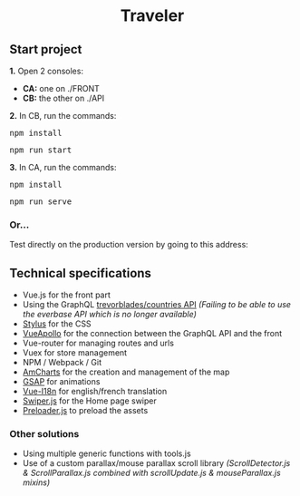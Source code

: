 <h1 align="center">Traveler</h1>

<h2>Start project</h2>

<p>
  <b>1.</b> Open 2 consoles:
  <ul>
    <li><b>CA:</b> one on ./FRONT</li>
    <li><b>CB:</b> the other on ./API</li>
  </ul>
</p>

<p>
  <b>2.</b> In CB, run the commands:
  <pre>npm install</pre>
  <pre>npm run start</pre>
</p>

<p>
  <b>3.</b> In CA, run the commands:
  <pre>npm install</pre>
  <pre>npm run serve</pre>
</p>

<h3>Or...</h3>

<p>Test directly on the production version by going to this address:<br><b><a href="https://traveler.jeremylecler.fr/" target="_blank"></a></b></p>

<h2>Technical specifications</h2>

<ul>
  <li>Vue.js for the front part</li>
  <li>Using the GraphQL <a href="https://github.com/trevorblades/countries" target="_blank">trevorblades/countries API</a> <i>(Failing to be able to use the everbase API which is no longer available)</i></li>
  <li><a href="https://stylus-lang.com/" target="_blank">Stylus</a> for the CSS</li>
  <li><a href="https://apollo.vuejs.org/" target="_blank">VueApollo</a> for the connection between the GraphQL API and the front</li>
  <li>Vue-router for managing routes and urls</li>
  <li>Vuex for store management</li>
  <li>NPM / Webpack / Git</li>
  <li><a href="https://www.amcharts.com/" target="_blank">AmCharts</a> for the creation and management of the map</li>
  <li><a href="https://greensock.com/gsap/" target="_blank">GSAP</a> for animations</li>
  <li><a href="https://kazupon.github.io/vue-i18n/" target="_blank">Vue-I18n</a> for english/french translation</li>
  <li><a href="https://swiperjs.com/" target="_blank">Swiper.js</a> for the Home page swiper</li>
  <li><a href="https://www.npmjs.com/package/preloader" target="_blank">Preloader.js</a> to preload the assets</li>
</ul>

<h3>Other solutions</h3>

<ul>
  <li>Using multiple generic functions with tools.js</li>
  <li>Use of a custom parallax/mouse parallax scroll library <i>(ScrollDetector.js & ScrollParallax.js combined with scrollUpdate.js & mouseParallax.js mixins)</i></li>
</ul>
